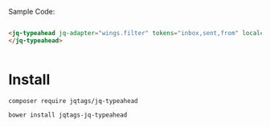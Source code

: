 Sample Code: 
```html

<jq-typeahead jq-adapter="wings.filter" tokens="inbox,sent,from" localcache="true" width="200px">
</jq-typeahead>

```

```javascript

```

# Install


```console
composer require jqtags/jq-typeahead

bower install jqtags-jq-typeahead

```